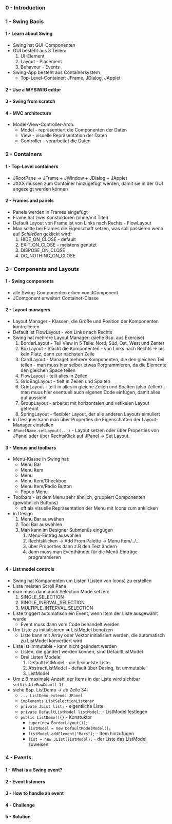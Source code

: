 ### 0 - Introduction

### 1 - Swing Bacis
#### 1 - Learn about Swing
* Swing hat GUI-Componenten
* GUI besteht aus 3 Teilen:
    1. UI-Element
    2. Layout - Placement 
    3. Behavour - Events
* Swing-App besteht aus Containersystem
    * Top-Level-Container: JFrame, JDialog, JApplet
#### 2 - Use a WYSIWIG editor
#### 3 - Swing from scratch
#### 4 - MVC architecture
* Model-View-Controller-Arch:
    * Model - repräsentiert die Componenten der Daten
    * View - visuelle Repräsentation der Daten
    * Controller - verarbeitet die Daten
### 2 - Containers
#### 1 - Top-Level containers
* JRootPane -> JFrame + JWindow + JDialog + JApplet
* JXXX müssen zum Container hinzugefügt werden, damit sie in der GUI angezeigt werden können
#### 2 - Frames and panels
* Panels werden in Frames eingefügt
* Frame hat zwei Konstuktoren (ohne/mit Titel)
* Default Layout von Frame ist von Links nach Rechts - FlowLayout
* Man sollte bei Frames die Eigenschaft setzen, was soll passieren wenn auf *Schließen* geklickt wird:
    1. HIDE_ON_CLOSE - default
    2. EXIT_ON_CLOSE - meistens genutzt
    3. DISPOSE_ON_CLOSE 
    4. DO_NOTHING_ON_CLOSE
### 3 - Components and Layouts
#### 1 - Swing components
* alle Swing-Componenten erben von JComponent
* JComponent erweitert Container-Classe
#### 2 - Layout managers
* Layout Manager - Klassen, die Größe und Position der Komponenten kontrollieren
* Default ist FlowLayout - von Links nach Rechts
* Swing hat mehrere Layout Manager: (siehe Bsp. aus Exercise)
    1. BorderLayout - Teil View in 5 Teile: Nord, Süd, Ost, West und Zenter
    2. BoxLayout - Stackt die Komponenten - von Links nach Rechts -> bis kein Platz, dann zur nächsten Zeile
    3. CardLayout - Managet mehrere Komponenten, die den gleichen Teil teilen - man muss hier selber etwas Porgrammieren, da die Elemente den gleichen Space teilen
    4. FlowLayout - teilt alles in Zeilen
    5. GridBagLayout - tielt in Zeilen und Spalten
    6. GridLayout - teilt in alles in gleiche Zeilen und Spalten (also Zellen) - man muus hier eventuell auch eigenen Code einfügen, damit alles gut aussieht
    7. GroupLayout - arbeitet mit horizontalen und vetikalen Layout getrennt
    8. SpringLayout - flexibler Layout, der alle anderen Layouts simuliert
* in Designer kann man über Properties die Eigenschaften der Layout-Manager einstellen
* `JPanelName.setLayout(...)` - Layout setzen oder über Properties von JPanel oder über RechtsKlick auf JPanel -> Set Layout.  
#### 3 - Menus and toolbars
* Menu-Klasse in Swing hat:
    * Menu Bar
    * Menu Item
    * Menu
    * Menu Item/Checkbox
    * Menu Item/Radio Button
    * Popup Menu
* Toolbars - ist dem Menu sehr ähnlich, gruppiert Componenten (gewöhnlich Buttons)
    * oft als visuelle Repräsentation der Menu mit Icons zum anklicken
* in Design 
    1. Menu Bar auswähen
    2. Tool Bar auswählen
    3. Man kann im Designer Submenüs eingügen
        1. Menu-Eintrag auswählen
        2. Rechtsklicken -> Add From Palette -> Menu Item/../...
        3. über Properties dann z.B den Text ändern
        4. dann muss man Eventhänder für die Menü-Einträge programmieren
#### 4 - List model controls
* Swing hat Komponenten um Listen (Listen von Icons) zu erstellen
* Liste meisten Scroll Pane
* man muss dann auch Selection Mode setzen:
    1. SINGLE_SELECTION
    2. SINGLE_INERVAL_SELECTION
    3. MULTIPLE_INTERVAL_SELECTION
* Liste triggert automatisch ein Event, wenn Item der Liste ausgewählt wurde
    * Event muss dann vom Code behandelt werden
* Um Liste zu initialisieren => ListModel benutzen
    * Liste kann mit Array oder Vektor initialisiert werden, die automatisch zu ListModel konvertiert wird
* Liste ist immutable - kann nicht geändert werden
    * Listen, die gändert werden können, sind DefaultListModel
    * Drei Listen Modele:
        1. DefaultListModel - die flexibelste Liste
        2. AbstractListModel - default über Desing, ist ummutable
        3. ListModel
* Um z.B maximale Anzahl der Items in der Liste wird sichtbar `setVisibleRowCount(-1)`
* siehe Bsp. ListDemo -> ab Zeile 34:
    + `... ListDemo extends JPanel`
    + `implements ListSelectionListener`
    + `private JList list;` - eigentliche Liste
    + `private DefaultListModel listModel;` - ListModel festlegen
    + `public ListDemo(){}` - Konstuktor
        + `super(new BorderLayout());`
        + `listModel = new DefaultModelModel();`
        + `listModel.addElement("Mars");` - Item hinzufügen
        + `list = new JList(listModel);` - der Liste das ListModel zuweisen
### 4 - Events
#### 1 - What is a Swing event?
#### 2 - Event listeners
#### 3 - How to handle an event

#### 4 - Challenge
#### 5 - Solution